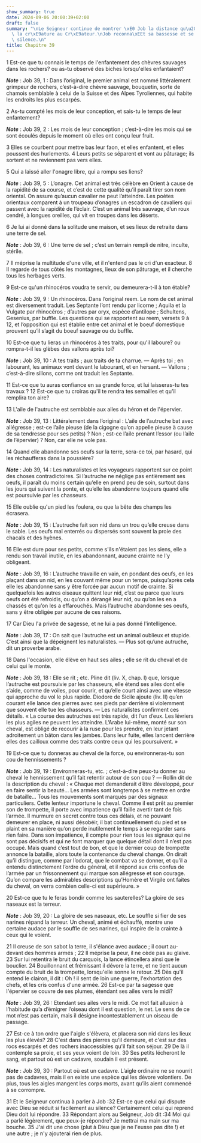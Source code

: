 ```yaml
---
show_summary: true
date: 2024-09-06 20:00:39+02:00
draft: false
summary: "\nLe Seigneur continue de montrer \xE0 Job la distance qu\u2019il y a de\
  \ la cr\xE9ature au Cr\xE9ateur.\nJob reconna\xEEt sa bassesse et se condamne au\
  \ silence.\n"
title: Chapitre 39
---
```





1 Est-ce que tu connais le temps de l'enfantement des chèvres sauvages dans les rochers? ou as-tu observé des biches lorsqu'elles enfantaient?

***Note*** :  Job 39, 1 : Dans l’original, le premier animal est nommé littéralement grimpeur de rochers, c’est-à-dire chèvre sauvage, bouquetin, sorte de chamois semblable à celui de la Suisse et des Alpes Tyroliennes, qui habite les endroits les plus escarpés.

2 As-tu compté les mois de leur conception, et sais-tu le temps de leur enfantement?

***Note*** :  Job 39, 2 : Les mois de leur conception ; c’est-à-dire les mois qui se sont écoulés depuis le moment où elles ont conçu leur fruit.

3 Elles se courbent pour mettre bas leur faon, et elles enfantent, et elles poussent des hurlements. 4 Leurs petits se séparent et vont au pâturage; ils sortent et ne reviennent pas vers elles.


5 Qui a laissé aller l'onagre libre, qui a rompu ses liens?

***Note*** :  Job 39, 5 : L’onagre. Cet animal est très célèbre en Orient à cause de la rapidité de sa course, et c’est de cette qualité qu’il paraît tirer son nom oriental. On assure qu’aucun cavalier ne peut l’atteindre. Les poètes orientaux comparent à un troupeau d’onagres un escadron de cavaliers qui passent avec la rapidité de l’éclair. C’est un animal très sauvage, d’un roux cendré, à longues oreilles, qui vit en troupes dans les déserts.

6 Je lui ai donné dans la solitude une maison, et ses lieux de retraite dans une terre de sel.

***Note*** :  Job 39, 6 : Une terre de sel ; c’est un terrain rempli de nitre, inculte, stérile.

7 Il méprise la multitude d'une ville, et il n'entend pas le cri d'un exacteur. 8 Il regarde de tous côtés les montagnes, lieux de son pâturage, et il cherche tous les herbages verts.


9 Est-ce qu'un rhinocéros voudra te servir, ou demeurera-t-il à ton étable?

***Note*** :  Job 39, 9 : Un rhinocéros. Dans l’original reem. Le nom de cet animal est diversement traduit. Les Septante l’ont rendu par licorne ; Aquila et la Vulgate par rhinocéros ; d’autres par oryx, espèce d’antilope ; Schultens, Gesenius, par buffle. Les questions qui se rapportent au reem, versets 9 à 12, et l’opposition qui est établie entre cet animal et le boeuf domestique prouvent qu’il s’agit du boeuf sauvage ou du buffle.

10 Est-ce que tu lieras un rhinocéros à tes traits, pour qu'il laboure? ou rompra-t-il les glèbes des vallons après toi?

***Note*** :  Job 39, 10 : A tes traits ; aux traits de ta charrue. ― Après toi ; en labourant, les animaux vont devant le labourant, et en hersant. ― Vallons ; c’est-à-dire sillons, comme ont traduit les Septante.

11 Est-ce que tu auras confiance en sa grande force, et lui laisseras-tu tes travaux ? 12 Est-ce que tu croiras qu'il te rendra tes semailles et qu'il remplira ton aire?


13 L'aile de l'autruche est semblable aux ailes du héron et de l'épervier.

***Note*** :  Job 39, 13 : Littéralement dans l’original : L’aile de l’autruche bat avec allégresse ; est-ce l’aile pieuse (de la cigogne qu’on appelle pieuse à cause de sa tendresse pour ses petits) ? Non ; est-ce l’aile prenant l’essor (ou l’aile de l’épervier) ? Non, car elle ne vole pas.

14 Quand elle abandonne ses oeufs sur la terre, sera-ce toi, par hasard, qui les réchaufferas dans la poussière?

***Note*** :  Job 39, 14 : Les naturalistes et les voyageurs rapportent sur ce point des choses contradictoires. Si l’autruche ne néglige pas entièrement ses oeufs, il paraît du moins certain qu’elle en prend peu de soin, surtout dans les jours qui suivent la ponte, et qu’elle les abandonne toujours quand elle est poursuivie par les chasseurs.

15 Elle oublie qu'un pied les foulera, ou que la bête des champs les écrasera.

***Note*** :  Job 39, 15 : L’autruche fait son nid dans un trou qu’elle creuse dans le sable. Les oeufs mal enterrés ou dispersés sont souvent la proie des chacals et des hyènes.

16 Elle est dure pour ses petits, comme s'ils n'étaient pas les siens, elle a rendu son travail inutile, en les abandonnant, aucune crainte ne l'y obligeant.

***Note*** :  Job 39, 16 : L’autruche travaille en vain, en pondant des oeufs, en les plaçant dans un nid, en les couvant même pour un temps, puisqu’après cela elle les abandonne sans y être forcée par aucun motif de crainte. Si quelquefois les autres oiseaux quittent leur nid, c’est ou parce que leurs oeufs ont été refroidis, ou qu’on a dérangé leur nid, ou qu’on les en a chassés et qu’on les a effarouchés. Mais l’autruche abandonne ses oeufs, sans y être obligée par aucune de ces raisons.

17 Car Dieu l'a privée de sagesse, et ne lui a pas donné l'intelligence.

***Note*** :  Job 39, 17 : On sait que l’autruche est un animal oublieux et stupide. C’est ainsi que la dépeignent les naturalistes. ― Plus sot qu’une autruche, dit un proverbe arabe.

18 Dans l'occasion, elle élève en haut ses ailes ; elle se rit du cheval et de celui qui le monte.

***Note*** :  Job 39, 18 : Elle se rit ; etc. Pline dit (liv. X, chap. I) que, lorsque l’autruche est poursuivie par les chasseurs, elle étend ses ailes dont elle s’aide, comme de voiles, pour courir, et qu’elle court ainsi avec une vitesse qui approche du vol le plus rapide. Diodore de Sicile ajoute (liv. II) qu’en courant elle lance des pierres avec ses pieds par derrière si violemment que souvent elle tue les chasseurs. ― Les naturalistes confirment ces détails. « La course des autruches est très rapide, dit l’un d’eux. Les lévriers les plus agiles ne peuvent les atteindre. L’Arabe lui-même, monté sur son cheval, est obligé de recourir à la ruse pour les prendre, en leur jetant adroitement un bâton dans les jambes. Dans leur fuite, elles lancent derrière elles des cailloux comme des traits contre ceux qui les poursuivent. »


19 Est-ce que tu donneras au cheval de la force, ou environneras-tu son cou de hennissements ?

***Note*** :  Job 39, 19 : Environneras-tu, etc. ; c’est-à-dire peux-tu donner au cheval le hennissement qu’il fait retentir autour de son cou ? ― Rollin dit de la description du cheval : « Chaque mot demanderait d’être développé, pour en faire sentir la beauté… Les armées sont longtemps à se mettre en ordre de bataille… Tous les mouvements sont marqués par des signaux particuliers. Cette lenteur importune le cheval. Comme il est prêt au premier son de trompette, il porte avec impatience qu’il faille avertir tant de fois l’armée. Il murmure en secret contre tous ces délais, et ne pouvant demeurer en place, ni aussi désobéir, il bat continuellement du pied et se plaint en sa manière qu’on perde inutilement le temps à se regarder sans rien faire. Dans son impatience, il compte pour rien tous les signaux qui ne sont pas décisifs et qui ne font marquer que quelque détail dont il n’est pas occupé. Mais quand c’est tout de bon, et que le dernier coup de trompette annonce la bataille, alors toute la contenance du cheval
change. On dirait qu’il distingue, comme par l’odorat, que le combat va se donner, et qu’il a entendu distinctement l’ordre du général, et il répond aux cris confus de l’armée par un frissonnement qui marque son allégresse et son courage. Qu’on compare les admirables descriptions qu’Homère et Virgile ont faites du cheval, on verra combien celle-ci est supérieure. »

20 Est-ce que tu le feras bondir comme les sauterelles? La gloire de ses naseaux est la terreur.

***Note*** :  Job 39, 20 : La gloire de ses naseaux, etc. Le souffle si fier de ses narines répand la terreur. Un cheval, animé et échauffé, montre une certaine audace par le souffle de ses narines, qui inspire de la crainte à ceux qui le voient.

21 Il creuse de son sabot la terre, il s'élance avec audace ; il court au-devant des hommes armés ; 22 Il méprise la peur, il ne cède pas au glaive. 23 Sur lui retentira le bruit du carquois, la lance étincellera ainsi que le bouclier. 24 Bouillonnant et frémissant il dévore la terre, et ne tient aucun compte du bruit de la trompette, lorsqu'elle sonne le retour. 25 Dès qu'il entend le clairon, il dit : Oh ! il sent de loin une guerre, l'exhortation des chefs, et les cris confus d'une armée. 26 Est-ce par ta sagesse que l'épervier se couvre de ses plumes, étendant ses ailes vers le midi?

***Note*** :  Job 39, 26 : Etendant ses ailes vers le midi. Ce mot fait allusion à l’habitude qu’a d’émigrer l’oiseau dont il est question, le net. Le sens de ce mot n’est pas certain, mais il désigne incontestablement un oiseau de passage.

27 Est-ce à ton ordre que l'aigle s'élèvera, et placera son nid dans les lieux les plus élevés? 28 C'est dans des pierres qu'il demeure, et c'est sur des rocs escarpés et des rochers inaccessibles qu'il fait son séjour. 29 De là il contemple sa proie, et ses yeux voient de loin. 30 Ses petits lécheront le sang, et partout où est un cadavre, soudain il est présent.

***Note*** :  Job 39, 30 : Partout où est un cadavre. L’aigle ordinaire ne se nourrit pas de cadavres, mais il en existe une espèce qui les dévore volontiers. De plus, tous les aigles mangent les corps morts, avant qu’ils aient commencé à se corrompre.

31 Et le Seigneur continua à parler à Job :32 Est-ce que celui qui dispute avec Dieu se réduit si facilement au silence? Certainement celui qui reprend Dieu doit lui répondre. 33 Répondant alors au Seigneur, Job dit :34 Moi qui a parlé légèrement, que peux-je répondre? Je mettrai ma main sur ma bouche. 35 J'ai dit une chose (plut à Dieu que je ne l'eusse pas dite !) et une autre ; je n'y ajouterai rien de plus.

